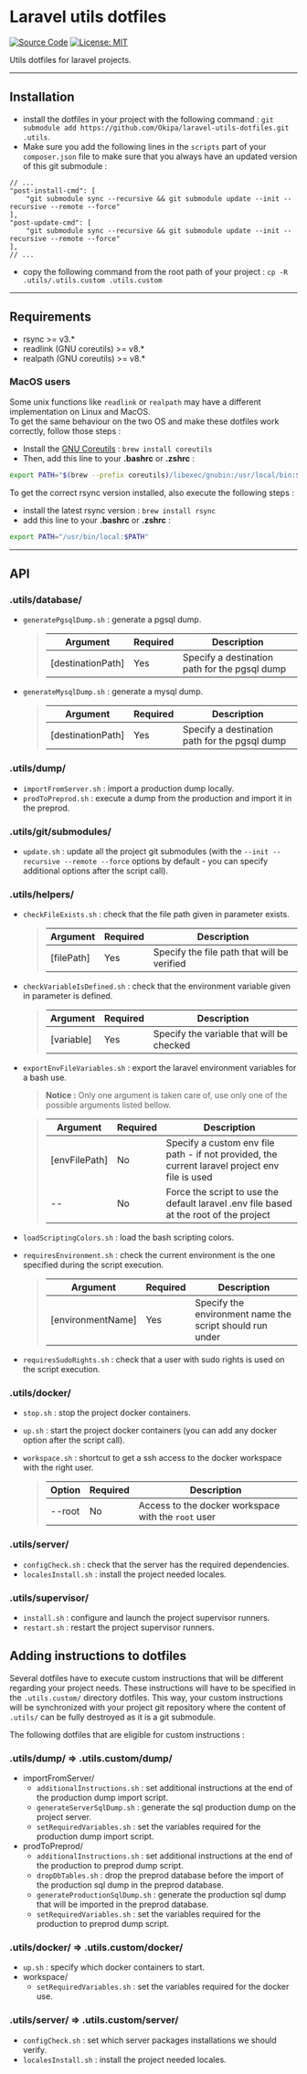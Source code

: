 # Laravel utils dotfiles

[![Source Code](https://img.shields.io/badge/source-okipa/laravel--utils--dotfiles-blue.svg)](https://github.com/Okipa/laravel-utils-dotfiles)
[![License: MIT](https://img.shields.io/badge/License-MIT-blue.svg)](https://opensource.org/licenses/MIT)

Utils dotfiles for laravel projects.

------------------------------------------------------------------------------------------------------------------------

## Installation
- install the dotfiles in your project with the following command : `git submodule add https://github.com/Okipa/laravel-utils-dotfiles.git .utils`.
- Make sure you add the following lines in the `scripts` part of your `composer.json` file to make sure that you always have an updated version of this git submodule :
```
// ...
"post-install-cmd": [
    "git submodule sync --recursive && git submodule update --init --recursive --remote --force"
],
"post-update-cmd": [
    "git submodule sync --recursive && git submodule update --init --recursive --remote --force"
],
// ...
```
- copy the following command from the root path of your project  : `cp -R .utils/.utils.custom .utils.custom`

------------------------------------------------------------------------------------------------------------------------

## Requirements
- rsync >= v3.*
- readlink (GNU coreutils) >= v8.*
- realpath (GNU coreutils) >= v8.*

### MacOS users
Some unix functions like `readlink` or `realpath` may have a different implementation on Linux and MacOS.  
To get the same behaviour on the two OS and make these dotfiles work correctly, follow those steps :
- Install the [GNU Coreutils](https://en.wikipedia.org/wiki/GNU_Core_Utilities) : `brew install coreutils`
- Then, add this line to your **.bashrc** or **.zshrc** :
```bash
export PATH="$(brew --prefix coreutils)/libexec/gnubin:/usr/local/bin:$PATH"
``` 

To get the correct rsync version installed, also execute the following steps :
- install the latest rsync version : `brew install rsync`
- add this line to your **.bashrc** or **.zshrc** :
```bash
export PATH="/usr/bin/local:$PATH"
```

------------------------------------------------------------------------------------------------------------------------

## API

### .utils/database/
- `generatePgsqlDump.sh` : generate a pgsql dump.

    > | Argument | Required | Description |
    > |---|---|---|
    > | [destinationPath] | Yes | Specify a destination path for the pgsql dump |
- `generateMysqlDump.sh` : generate a mysql dump.

    > | Argument | Required | Description |
    > |---|---|---|
    > | [destinationPath] | Yes | Specify a destination path for the pgsql dump |

### .utils/dump/
- `importFromServer.sh` : import a production dump locally.
- `prodToPreprod.sh` : execute a dump from the production and import it in the preprod.

### .utils/git/submodules/
- `update.sh` : update all the project git submodules (with the `--init --recursive --remote --force` options by default - you can specify additional options after the script call).

### .utils/helpers/
- `checkFileExists.sh` : check that the file path given in parameter exists.

    > | Argument | Required | Description |
    > |---|---|---|
    > | [filePath] | Yes | Specify the file path that will be verified |
- `checkVariableIsDefined.sh` : check that the environment variable given in parameter is defined.

    > | Argument | Required | Description |
    > |---|---|---|
    > | [variable] | Yes | Specify the variable that will be checked |
- `exportEnvFileVariables.sh` : export the laravel environment variables for a bash use.

    > **Notice :** Only one argument is taken care of, use only one of the possible arguments listed bellow.

    > | Argument | Required | Description |
    > |---|---|---|
    > | [envFilePath] | No | Specify a custom env file path - if not provided, the current laravel project env file is used |
    > | -- | No | Force the script to use the default laravel .env file based at the root of the project |
- `loadScriptingColors.sh` : load the bash scripting colors.
- `requiresEnvironment.sh` : check the current environment is the one specified during the script execution.

    > | Argument | Required | Description |
    > |---|---|---|
    > | [environmentName] | Yes | Specify the environment name the script should run under |
- `requiresSudoRights.sh` : check that a user with sudo rights is used on the script execution.

### .utils/docker/
- `stop.sh` : stop the project docker containers.
- `up.sh` : start the project docker containers (you can add any docker option after the script call).
- `workspace.sh` : shortcut to get a ssh access to the docker workspace with the right user.

    > | Option | Required | Description |
    > |---|---|---|
    > | --root | No | Access to the docker workspace with the `root` user |

### .utils/server/
- `configCheck.sh` : check that the server has the required dependencies.
- `localesInstall.sh` : install the project needed locales.

### .utils/supervisor/
- `install.sh` : configure and launch the project supervisor runners.
- `restart.sh` : restart the project supervisor runners.

## Adding instructions to dotfiles
Several dotfiles have to execute custom instructions that will be different regarding your project needs.
These instructions will have to be specified in the `.utils.custom/` directory dotfiles.
This way, your custom instructions will be synchronized with your project git repository where the content of `.utils/` can be fully destroyed as it is a git submodule.

The following dotfiles that are eligible for custom instructions :

### .utils/dump/ => .utils.custom/dump/
- importFromServer/
    - `additionalInstructions.sh` : set additional instructions at the end of the production dump import script.
    - `generateServerSqlDump.sh` : generate the sql production dump on the project server.
    - `setRequiredVariables.sh` : set the variables required for the production dump import script.
- prodToPreprod/
    - `additionalInstructions.sh` : set additional instructions at the end of the production to preprod dump script.
    - `dropDbTables.sh` : drop the preprod database before the import of the production sql dump in the preprod database.
    - `generateProductionSqlDump.sh` : generate the production sql dump that will be imported in the preprod database.
    - `setRequiredVariables.sh` : set the variables required for the production to preprod dump script.

### .utils/docker/ => .utils.custom/docker/
- `up.sh` : specify which docker containers to start.
- workspace/
    - `setRequiredVariables.sh` : set the variables required for the docker use.

### .utils/server/ => .utils.custom/server/
- `configCheck.sh` : set which server packages installations we should verify.
- `localesInstall.sh` : install the project needed locales.
